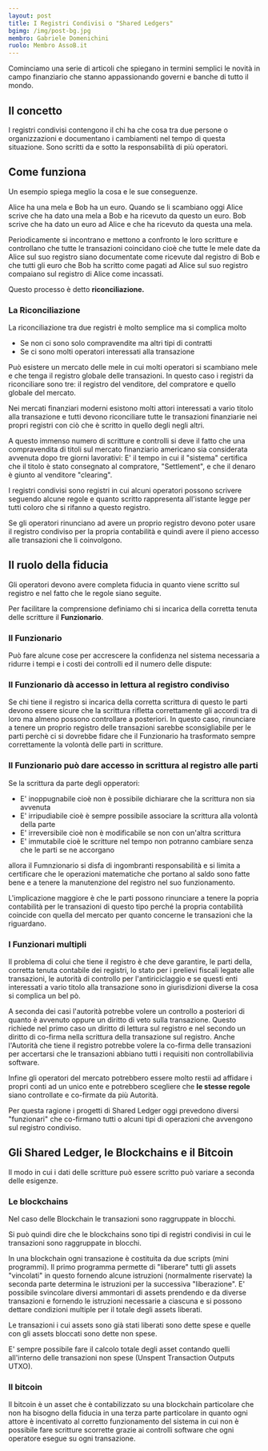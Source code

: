 ```yaml
---
layout: post
title: I Registri Condivisi o "Shared Ledgers"
bgimg: /img/post-bg.jpg
membro: Gabriele Domenichini
ruolo: Membro AssoB.it
---
```

Cominciamo una serie di articoli che spiegano in termini semplici le novità
in campo finanziario che stanno appassionando governi e banche di tutto il mondo.

<!-- more -->
## Il concetto

I registri condivisi contengono il chi ha che cosa tra due persone o
organizzazioni e documentano i cambiamenti nel tempo di questa situazione.
Sono scritti da e sotto la responsabilità di più operatori.

## Come funziona
Un esempio spiega meglio la cosa e le sue conseguenze.

Alice ha una mela e Bob ha un euro. Quando se li scambiano oggi Alice scrive
che ha dato una mela a Bob e ha ricevuto da questo un euro.
Bob scrive che ha dato un euro ad Alice e che ha ricevuto da questa una mela.

Periodicamente si incontrano e mettono a confronto le loro scritture e
controllano che tutte le transazioni coincidano cioè che tutte le mele date da
Alice sul suo registro siano documentate come ricevute dal
registro di Bob e che tutti gli euro che Bob ha scritto come pagati ad Alice
sul suo registro compaiano sul registro di Alice come incassati.

Questo processo è detto **riconciliazione.**

### La Riconciliazione
La riconciliazione tra due registri è molto semplice ma si complica molto

* Se non ci sono solo compravendite ma altri tipi di contratti
* Se ci sono molti operatori interessati alla transazione

Può esistere un mercato delle mele in cui molti operatori si scambiano mele e
che tenga il registro globale delle transazioni. In questo caso i registri da
riconciliare sono tre: il registro del venditore, del compratore e
quello globale del mercato.

Nei mercati finanziari moderni esistono molti attori interessati a vario titolo
alla transazione e tutti devono riconciliare tutte le transazioni finanziarie
nei propri registri con ciò che è scritto in quello degli negli altri.

A questo immenso numero di scritture e controlli si deve il fatto che una
compravendita di titoli sul mercato finanziario americano sia considerata
avvenuta dopo tre giorni lavorativi:
E' il tempo in cui il "sistema" certifica che il titolo è stato consegnato
al compratore, "Settlement", e che il denaro è giunto al venditore "clearing".

I registri condivisi sono registri in cui alcuni operatori possono scrivere
seguendo alcune regole e quanto scritto rappresenta all'istante legge per
tutti coloro che si rifanno a questo registro.

Se gli operatori rinunciano ad avere un proprio registro devono poter usare il
registro condiviso per la propria contabilità e quindi avere il pieno accesso
alle transazioni che li coinvolgono.

## Il ruolo della fiducia

Gli operatori devono avere completa fiducia in quanto viene scritto sul
registro e nel fatto che le regole siano seguite.

Per facilitare la comprensione definiamo chi si incarica della corretta
tenuta delle scritture il **Funzionario**.

### Il Funzionario

Può fare alcune cose per accrescere la confidenza nel sistema necessaria a
ridurre i tempi e i costi dei controlli ed il numero delle dispute:

### Il Funzionario dà accesso in lettura al registro condiviso

Se chi tiene il registro si incarica della corretta scrittura di questo
le parti devono essere sicure che la scrittura rifletta correttamente gli
accordi tra di loro ma almeno possono controllare a posteriori. In questo caso,
rinunciare a tenere un proprio registro delle transazioni sarebbe
sconsigliabile per le parti perchè ci si dovrebbe fidare che il Funzionario
ha trasformato sempre correttamente la volontà delle parti in scritture.

### Il Funzionario può dare accesso in scrittura al registro alle parti

Se la scrittura da parte degli opperatori:

* E' inoppugnabile cioè non è possibile dichiarare che la scrittura non sia avvenuta
* E' irripudiabile cioè è sempre possibile associare la scrittura alla volontà della
parte
* E' irreversibile cioè non è modificabile se non con un'altra scrittura
* E' immutabile cioè le scritture nel tempo non potranno cambiare senza che le
parti se ne accorgano

allora il Fumnzionario si disfa di ingombranti responsabilità e si limita a
certificare che le operazioni matematiche che portano al saldo sono fatte bene
e a tenere la manutenzione del registro nel suo funzionamento.

L'implicazione maggiore è che le parti possono rinunciare a tenere la popria
contabilità per le transazioni di questo tipo perché la propria contabilità
coincide con quella del mercato per quanto concerne le transazioni che la
riguardano.

### I Funzionari multipli
Il problema di colui che tiene il registro è che deve garantire, le parti della,
corretta tenuta contabile dei registri, lo stato per i prelievi fiscali legate
alle transazioni, le autorità di controllo per l'antiriciclaggio e se questi
enti interessati a vario titolo alla transazione sono in giurisdizioni
diverse la cosa si complica un bel pò.

A seconda dei casi l'autorità potrebbe volere un controllo a posteriori
di quanto è avvenuto oppure un diritto di veto sulla
transazione. Questo richiede nel primo caso un diritto di lettura sul registro
e nel secondo un diritto di co-firma nella scrittura della transazione sul
registro.
Anche l'Autorità che tiene il registro potrebbe volere la co-firma delle
transazioni per accertarsi che le transazioni abbiano tutti i requisiti non
controllabilivia software.

Infine gli operatori del mercato potrebbero essere molto restii ad affidare
i propri conti ad un unico ente e potrebbero scegliere che **le stesse regole**
siano controllate e co-firmate da più Autorità.

Per questa ragione i progetti di Shared Ledger oggi prevedono diversi "funzionari"
che co-firmano tutti o alcuni tipi di operazioni che avvengono sul registro
condiviso.

## Gli Shared Ledger, le Blockchains e il Bitcoin

Il modo in cui i dati delle scritture può essere scritto può variare a seconda
delle esigenze.

### Le blockchains
Nel caso delle Blockchain le transazioni sono raggruppate in blocchi.

Si può quindi dire che le blockchains sono tipi di registri condivisi in cui
le transazioni sono raggruppate in blocchi.

In una blockchain ogni transazione è costituita da due scripts (mini programmi).
Il primo programma permette di "liberare" tutti gli assets "vincolati" in questo
fornendo alcune istruzioni (normalmente riservate) la seconda parte determina
le istruzioni per la successiva "liberazione". E' possibile svincolare diversi
ammontari di assets prendendo e da diverse transazioni e fornendo le istruzioni
necessarie a ciascuna e si possono dettare condizioni multiple per il totale
degli assets liberati.

Le transazioni i cui assets sono già stati liberati sono dette spese e quelle
con gli assets bloccati sono dette non spese.

E' sempre possibile fare il calcolo totale degli asset contando quelli
all'interno delle transazioni non spese (Unspent Transaction Outputs UTXO).

### Il bitcoin

Il bitcoin è un asset che è contabilizzato su una blockchain particolare che
non ha bisogno della fiducia in una terza parte particolare in quanto ogni
attore è incentivato al corretto funzionamento del sistema in cui non è
possibile fare scritture scorrette grazie ai controlli software che ogni
operatore esegue su ogni transazione.
